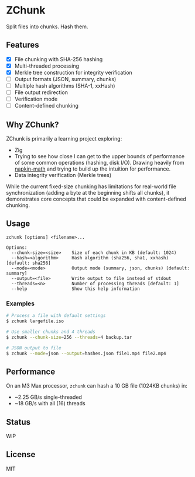 # ZChunk

Split files into chunks. Hash them.

## Features

- [x] File chunking with SHA-256 hashing
- [x] Multi-threaded processing
- [x] Merkle tree construction for integrity verification
- [ ] Output formats (JSON, summary, chunks)
- [ ] Multiple hash algorithms (SHA-1, xxHash)
- [ ] File output redirection
- [ ] Verification mode
- [ ] Content-defined chunking

## Why ZChunk?

ZChunk is primarily a learning project exploring:
- Zig
- Trying to see how close I can get to the upper bounds of performance of some common operations (hashing, disk I/O). Drawing heavily from [napkin-math](https://github.com/sirupsen/napkin-math) and trying to build up the intuition for performance.
- Data integrity verification (Merkle trees)

While the current fixed-size chunking has limitations for real-world file synchronization (adding a byte at the beginning shifts all chunks), it demonstrates core concepts that could be expanded with content-defined chunking.

## Usage

```
zchunk [options] <filename>...

Options:
  --chunk-size=<size>    Size of each chunk in KB (default: 1024)
  --hash=<algorithm>     Hash algorithm (sha256, sha1, xxhash) [default: sha256]
  --mode=<mode>          Output mode (summary, json, chunks) [default: summary]
  --output=<file>        Write output to file instead of stdout
  --threads=<n>          Number of processing threads [default: 1]
  --help                 Show this help information
```

### Examples

```bash
# Process a file with default settings
$ zchunk largefile.iso

# Use smaller chunks and 4 threads
$ zchunk --chunk-size=256 --threads=4 backup.tar

# JSON output to file
$ zchunk --mode=json --output=hashes.json file1.mp4 file2.mp4
```

## Performance

On an M3 Max processor, `zchunk` can hash a 10 GB file (1024KB chunks) in:
- ~2.25 GB/s single-threaded
- ~18 GB/s with all (16) threads

## Status

WIP

## License

MIT
